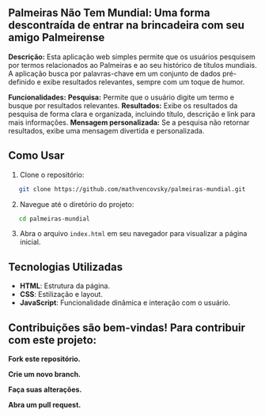 ## Palmeiras Não Tem Mundial: Uma forma descontraída de entrar na brincadeira com seu amigo Palmeirense

**Descrição:**
Esta aplicação web simples permite que os usuários pesquisem por termos relacionados ao Palmeiras e ao seu histórico de títulos mundiais. A aplicação busca por palavras-chave em um conjunto de dados pré-definido e exibe resultados relevantes, sempre com um toque de humor.

**Funcionalidades:**
**Pesquisa:** Permite que o usuário digite um termo e busque por resultados relevantes.
**Resultados:** Exibe os resultados da pesquisa de forma clara e organizada, incluindo título, descrição e link para mais informações.
**Mensagem personalizada:** Se a pesquisa não retornar resultados, exibe uma mensagem divertida e personalizada.

## Como Usar

1. Clone o repositório:
   
```bash
   git clone https://github.com/mathvencovsky/palmeiras-mundial.git
```

2. Navegue até o diretório do projeto:
   
```bash
   cd palmeiras-mundial
```

3. Abra o arquivo `index.html` em seu navegador para visualizar a página inicial.

## Tecnologias Utilizadas

- **HTML**: Estrutura da página.
- **CSS**: Estilização e layout.
- **JavaScript**: Funcionalidade dinâmica e interação com o usuário.



## Contribuições são bem-vindas! Para contribuir com este projeto:

**Fork este repositório.**

**Crie um novo branch.**

**Faça suas alterações.**

**Abra um pull request.**
